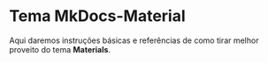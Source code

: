 # Tema MkDocs-Material

Aqui daremos instruções básicas e referências de como tirar melhor proveito do tema **Materials**.